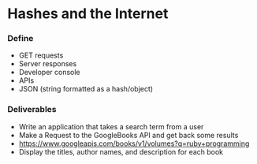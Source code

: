 # Hashes and the Internet

### Define

* GET requests
* Server responses
* Developer console
* APIs
* JSON (string formatted as a hash/object)

### Deliverables

* Write an application that takes a search term from a user
* Make a Request to the GoogleBooks API and get back some results
* https://www.googleapis.com/books/v1/volumes?q=ruby+programming
* Display the titles, author names, and description for each book
